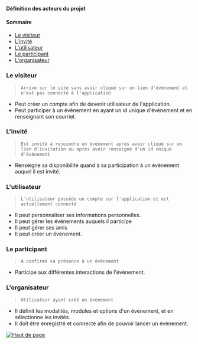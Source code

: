 
**Définition des acteurs du projet**

#### **Sommaire**

- [Le visiteur](#le-visiteur)
- [L'invité](#linvité)
- [L'utilisateur](#lutilisateur)
- [Le participant](#le-participant)
- [L'organisateur](#lorganisateur)

### Le visiteur

> `Arrive sur le site sans avoir cliqué sur un lien d'évènement et n'est pas connecté à l'application`

- Peut créer un compte afin de devenir utilisateur de l'application.
- Peut participer à un évènement en ayant un id unique d'évènement et en renseignant son courriel.

### L'invité

> `Est invité à rejoindre un évènement après avoir cliqué sur un lien d'invitation ou après avoir renseigné d'un id unique d'évènement`

- Renseigne sa disponibilité quand à sa participation à un évènement auquel il est invité.

### L'utilisateur

> `L'utilisateur possède un compte sur l'application et est actuellement connecté`

- Il peut personnaliser ses informations personnelles.
- Il peut gérer les évènements auquels il participe
- Il peut gérer ses amis
- Il peut créer un évènement.

### Le participant

> `A confirmé sa présence à un évènement`

- Participe aux différentes interactions de l'évènement.

### L'organisateur

> `Utilisateur ayant créé un évènement`

- Il définit les modalités, modules et options d'un évènement, et en sélectionne les invités.
- Il doit être enregistré et connecté afin de pouvoir lancer un évènement.

[![Haut de page](https://upload.wikimedia.org/wikipedia/commons/thumb/7/76/Faenza-go-top.svg/32px-Faenza-go-top.svg.png "Haut de page")](#top)
